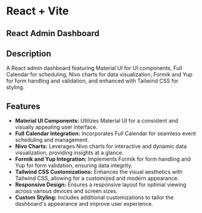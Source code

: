 # React + Vite

## React Admin Dashboard

## Description

A React admin dashboard featuring Material UI for UI components, Full Calendar for scheduling, Nivo charts for data visualization, Formik and Yup for form handling and validation, and enhanced with Tailwind CSS for styling.

## Features

* **Material UI Components:** Utilizes Material UI for a consistent and visually appealing user interface.
* **Full Calendar Integration:** Incorporates Full Calendar for seamless event scheduling and management.
* **Nivo Charts:** Leverages Nivo charts for interactive and dynamic data visualization, providing insights at a glance.
* **Formik and Yup Integration:** Implements Formik for form handling and Yup for form validation, ensuring data integrity.
* **Tailwind CSS Customizations:** Enhances the visual aesthetics with Tailwind CSS, allowing for a customized and modern appearance.
* **Responsive Design:** Ensures a responsive layout for optimal viewing across various devices and screen sizes.
* **Custom Styling:** Includes additional customizations to tailor the dashboard's appearance and improve user experience.
